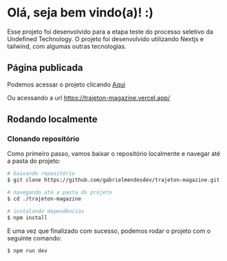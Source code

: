# Olá, seja bem vindo(a)! :)

Esse projeto foi desenvolvido para a etapa teste do processo seletivo da Undefined Technology.
O projeto foi desenvolvido utilizando Nextjs e tailwind, com algumas outras tecnologias.

## Página publicada

Podemos acessar o projeto clicando <a href="https://trajeton-magazine.vercel.app/">Aqui</a>

Ou acessando a url https://trajeton-magazine.vercel.app/

## Rodando localmente

### Clonando repositório

Como primeiro passo, vamos baixar o repositório localmente e navegar até a pasta do projeto:

```sh
# baixando repositório
$ git clone https://github.com/gabrielmendesdev/trajeton-magazine.git

# navegando até a pasta do projeto
$ cd ./trajeton-magazine
```

```sh
# instalando dependências
$ npm install
```

E uma vez que finalizado com sucesso, podemos rodar o projeto com o seguinte comando:

```sh
$ npm run dev
```
